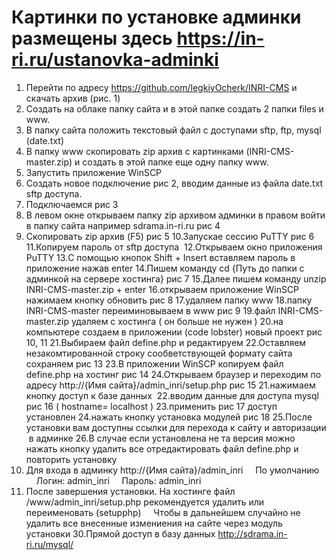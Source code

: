 # Картинки по установке админки размещены здесь https://in-ri.ru/ustanovka-adminki

1. Перейти по адресу https://github.com/legkiyOcherk/INRI-CMS и скачать архив (рис. 1)
2. Создать на облаке папку сайта и в этой папке создать 2 папки files и www.
3. В папку сайта положить текстовый файл с доступами sftp, ftp, mysql (date.txt) 
4. В папку www скопировать zip архив с картинками (INRI-CMS-master.zip) и создать в этой папке еще одну папку www.
5. Запустить приложение WinSCP
6. Создать новое подключение рис 2, вводим данные из файла date.txt sftp доступа.
7. Подключаемся рис 3
8. В левом окне открываем папку zip архивом админки в правом войти в папку сайта например sdrama.in-ri.ru рис 4
9. Скопировать zip архив (F5) рис 5
10.Запускае сессию PuTTY рис 6
11.Копируем пароль от sftp доступа 
12.Открываем окно приложения PuTTY
13.С помощью кнопок Shift + Insert вставляем пароль в приложение нажав enter
14.Пишем команду cd {Путь до папки с админкой на сервере хостинга} рис 7
15.Далее пишем команду unzip INRI-CMS-master.zip + enter
16.открываем приложение WinSCP нажимаем кнопку обновить рис 8
17.удаляем папку www
18.папку INRI-CMS-master переиминовываем в www рис 9
19.файл INRI-CMS-master.zip удаляем с хостинга ( он больше не нужен )
20.на компьютере создаем в приложении (code lobster) новый проект рис 10, 11
21.Выбираем файл define.php и редактируем
22.Оставляем незакомтированной строку сообветствующей формату сайта сохраняем рис 13
23.В приложении WinSCP копируем файл define.php на хостинг рис 14
24.Открываем браузер и переходим по адресу http://{Имя сайта}/admin_inri/setup.php рис 15
21.нажимаем кнопку доступ к базе данных 
22.вводим данные для доступа mysql рис 16 ( hostname= localhost )
23.применить рис 17 доступ установлен
24.нажать кнопку установка модулей рис 18
25.После установки вам доступны ссылки для перехода к сайту и авторизации  в админке
26.В случае если установлена не та версия можно нажать кнопку удалить все отредактировать файл define.php и повторить установку
27. Для входа в админку http://{Имя сайта}/admin_inri
    По умолчанию 
    Логин: admin_inri
    Пароль: admin_inri
28. После завершения установки. На хостинге файл /www/admin_inri/setup.php рекомендуется удалить или переименовать (setupphp)
    Чтобы в дальнейшем случайно не удалить все внесенные измениения на сайте через модуль установки
30.Прямой доступ в базу данных http://sdrama.in-ri.ru/mysql/
